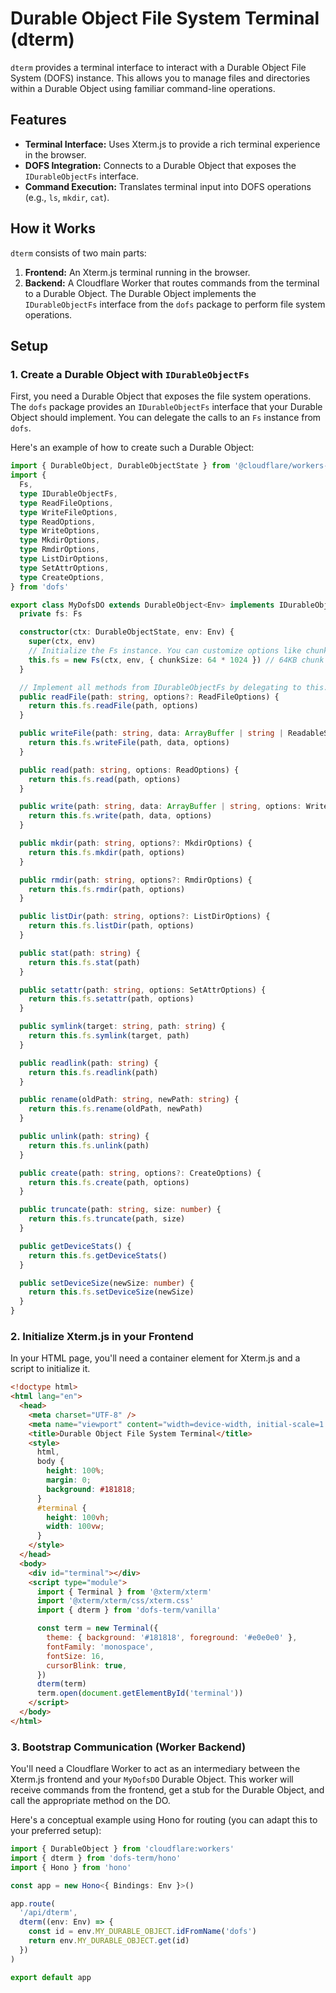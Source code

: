 # Durable Object File System Terminal (dterm)

`dterm` provides a terminal interface to interact with a Durable Object File System (DOFS) instance. This allows you to manage files and directories within a Durable Object using familiar command-line operations.

## Features

- **Terminal Interface:** Uses Xterm.js to provide a rich terminal experience in the browser.
- **DOFS Integration:** Connects to a Durable Object that exposes the `IDurableObjectFs` interface.
- **Command Execution:** Translates terminal input into DOFS operations (e.g., `ls`, `mkdir`, `cat`).

## How it Works

`dterm` consists of two main parts:

1.  **Frontend:** An Xterm.js terminal running in the browser.
2.  **Backend:** A Cloudflare Worker that routes commands from the terminal to a Durable Object. The Durable Object implements the `IDurableObjectFs` interface from the `dofs` package to perform file system operations.

## Setup

### 1. Create a Durable Object with `IDurableObjectFs`

First, you need a Durable Object that exposes the file system operations. The `dofs` package provides an `IDurableObjectFs` interface that your Durable Object should implement. You can delegate the calls to an `Fs` instance from `dofs`.

Here's an example of how to create such a Durable Object:

```typescript
import { DurableObject, DurableObjectState } from '@cloudflare/workers-types'
import {
  Fs,
  type IDurableObjectFs,
  type ReadFileOptions,
  type WriteFileOptions,
  type ReadOptions,
  type WriteOptions,
  type MkdirOptions,
  type RmdirOptions,
  type ListDirOptions,
  type SetAttrOptions,
  type CreateOptions,
} from 'dofs'

export class MyDofsDO extends DurableObject<Env> implements IDurableObjectFs {
  private fs: Fs

  constructor(ctx: DurableObjectState, env: Env) {
    super(ctx, env)
    // Initialize the Fs instance. You can customize options like chunkSize.
    this.fs = new Fs(ctx, env, { chunkSize: 64 * 1024 }) // 64KB chunk size
  }

  // Implement all methods from IDurableObjectFs by delegating to this.fs
  public readFile(path: string, options?: ReadFileOptions) {
    return this.fs.readFile(path, options)
  }

  public writeFile(path: string, data: ArrayBuffer | string | ReadableStream<Uint8Array>, options?: WriteFileOptions) {
    return this.fs.writeFile(path, data, options)
  }

  public read(path: string, options: ReadOptions) {
    return this.fs.read(path, options)
  }

  public write(path: string, data: ArrayBuffer | string, options: WriteOptions) {
    return this.fs.write(path, data, options)
  }

  public mkdir(path: string, options?: MkdirOptions) {
    return this.fs.mkdir(path, options)
  }

  public rmdir(path: string, options?: RmdirOptions) {
    return this.fs.rmdir(path, options)
  }

  public listDir(path: string, options?: ListDirOptions) {
    return this.fs.listDir(path, options)
  }

  public stat(path: string) {
    return this.fs.stat(path)
  }

  public setattr(path: string, options: SetAttrOptions) {
    return this.fs.setattr(path, options)
  }

  public symlink(target: string, path: string) {
    return this.fs.symlink(target, path)
  }

  public readlink(path: string) {
    return this.fs.readlink(path)
  }

  public rename(oldPath: string, newPath: string) {
    return this.fs.rename(oldPath, newPath)
  }

  public unlink(path: string) {
    return this.fs.unlink(path)
  }

  public create(path: string, options?: CreateOptions) {
    return this.fs.create(path, options)
  }

  public truncate(path: string, size: number) {
    return this.fs.truncate(path, size)
  }

  public getDeviceStats() {
    return this.fs.getDeviceStats()
  }

  public setDeviceSize(newSize: number) {
    return this.fs.setDeviceSize(newSize)
  }
}
```

### 2. Initialize Xterm.js in your Frontend

In your HTML page, you'll need a container element for Xterm.js and a script to initialize it.

```html
<!doctype html>
<html lang="en">
  <head>
    <meta charset="UTF-8" />
    <meta name="viewport" content="width=device-width, initial-scale=1.0" />
    <title>Durable Object File System Terminal</title>
    <style>
      html,
      body {
        height: 100%;
        margin: 0;
        background: #181818;
      }
      #terminal {
        height: 100vh;
        width: 100vw;
      }
    </style>
  </head>
  <body>
    <div id="terminal"></div>
    <script type="module">
      import { Terminal } from '@xterm/xterm'
      import '@xterm/xterm/css/xterm.css'
      import { dterm } from 'dofs-term/vanilla'

      const term = new Terminal({
        theme: { background: '#181818', foreground: '#e0e0e0' },
        fontFamily: 'monospace',
        fontSize: 16,
        cursorBlink: true,
      })
      dterm(term)
      term.open(document.getElementById('terminal'))
    </script>
  </body>
</html>
```

### 3. Bootstrap Communication (Worker Backend)

You'll need a Cloudflare Worker to act as an intermediary between the Xterm.js frontend and your `MyDofsDO` Durable Object. This worker will receive commands from the frontend, get a stub for the Durable Object, and call the appropriate method on the DO.

Here's a conceptual example using Hono for routing (you can adapt this to your preferred setup):

```typescript
import { DurableObject } from 'cloudflare:workers'
import { dterm } from 'dofs-term/hono'
import { Hono } from 'hono'

const app = new Hono<{ Bindings: Env }>()

app.route(
  '/api/dterm',
  dterm((env: Env) => {
    const id = env.MY_DURABLE_OBJECT.idFromName('dofs')
    return env.MY_DURABLE_OBJECT.get(id)
  })
)

export default app
```

